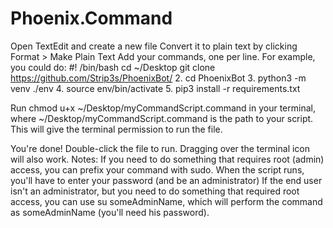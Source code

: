 # Phoenix.Command
Open TextEdit and create a new file
Convert it to plain text by clicking Format > Make Plain Text
Add your commands, one per line. For example, you could do:
#! /bin/bash
cd ~/Desktop
git clone https://github.com/Strip3s/PhoenixBot/ 
2. cd PhoenixBot 
3. python3 -m venv ./env 
4. source env/bin/activate 
5. pip3 install -r requirements.txt

Run chmod u+x ~/Desktop/myCommandScript.command in your terminal, where ~/Desktop/myCommandScript.command is the path to your script. This will give the terminal permission to run the file.

You're done! Double-click the file to run. Dragging over the terminal icon will also work.
Notes:
If you need to do something that requires root (admin) access, you can prefix your command with sudo. When the script runs, you'll have to enter your password (and be an administrator)
If the end user isn't an administrator, but you need to do something that required root access, you can use su someAdminName, which will perform the command as someAdminName (you'll need his password).
